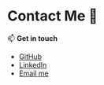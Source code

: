 # Contact Me 💌

📫 **Get in touch**  
- [GitHub](https://github.com/huistorical)  
- [LinkedIn](https://www.linkedin.com/in/huili1999/)  
- [Email me](mailto:huili8140@gmail.com)  






